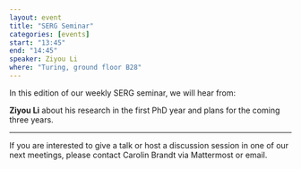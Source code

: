 ```yaml
---
layout: event
title: "SERG Seminar"
categories: [events]
start: "13:45"
end: "14:45"
speaker: Ziyou Li
where: "Turing, ground floor B28"
---
```


In this edition of our weekly SERG seminar, we will hear from:

**Ziyou Li** about his research in the first PhD year and plans for the coming three years. 


---
If you are interested to give a talk or host a discussion session in one of our next meetings, please contact Carolin Brandt via Mattermost or email.
